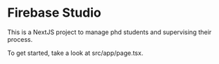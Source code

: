 # Firebase Studio

This is a NextJS project to manage phd students and supervising their process.

To get started, take a look at src/app/page.tsx.
